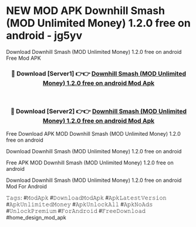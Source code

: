 # NEW MOD APK Downhill Smash (MOD Unlimited Money) 1.2.0 free on android - jg5yv
Download Downhill Smash (MOD Unlimited Money) 1.2.0 free on android Free Mod APK

<div align="center">
<h3>🔴 Download [Server1] 👉👉 <a href="https://apk-comot.site?title=Downhill_Smash_(MOD_Unlimited_Money)_1.2.0_free_on_android">Downhill Smash (MOD Unlimited Money) 1.2.0 free on android Mod Apk</a></h3><br>

<h3>🔴 Download [Server2] 👉👉 <a href="https://apk-comot.site?title=Downhill_Smash_(MOD_Unlimited_Money)_1.2.0_free_on_android">Downhill Smash (MOD Unlimited Money) 1.2.0 free on android Mod Apk</a></h3>
</div>


Free Download APK MOD Downhill Smash (MOD Unlimited Money) 1.2.0 free on android

Download Downhill Smash (MOD Unlimited Money) 1.2.0 free on android 

Free APK MOD Downhill Smash (MOD Unlimited Money) 1.2.0 free on android 

Download Downhill Smash (MOD Unlimited Money) 1.2.0 free on android Mod For Android

𝚃𝚊𝚐𝚜: #𝙼𝚘𝚍𝙰𝚙𝚔 #𝙳𝚘𝚠𝚗𝚕𝚘𝚊𝚍𝙼𝚘𝚍𝙰𝚙𝚔 #𝙰𝚙𝚔𝙻𝚊𝚝𝚎𝚜𝚝𝚅𝚎𝚛𝚜𝚒𝚘𝚗 #𝙰𝚙𝚔𝚄𝚗𝚕𝚒𝚖𝚒𝚝𝚎𝚍𝙼𝚘𝚗𝚎𝚢 #𝙰𝚙𝚔𝚄𝚗𝚕𝚘𝚌𝚔𝙰𝚕𝚕 #𝙰𝚙𝚔𝙽𝚘𝙰𝚍𝚜 #𝚄𝚗𝚕𝚘𝚌𝚔𝙿𝚛𝚎𝚖𝚒𝚞𝚖 #𝙵𝚘𝚛𝙰𝚗𝚍𝚛𝚘𝚒𝚍 #𝙵𝚛𝚎𝚎𝙳𝚘𝚠𝚗𝚕𝚘𝚊𝚍 #home_design_mod_apk